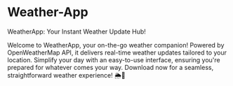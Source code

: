 # Weather-App

WeatherApp: Your Instant Weather Update Hub!

Welcome to WeatherApp, your on-the-go weather companion! Powered by OpenWeatherMap API, it delivers real-time weather updates tailored to your location. Simplify your day with an easy-to-use interface, ensuring you're prepared for whatever comes your way. Download now for a seamless, straightforward weather experience! 🌦️📲
